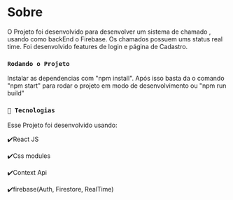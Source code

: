 # Sobre

O Projeto foi desenvolvido para desenvolver um sistema de chamado , usando como backEnd o Firebase.
Os chamados possuem ums status real time.
Foi desenvolvido features de login e página de Cadastro.

### `Rodando o Projeto `

Instalar as dependencias com "npm install".
Após isso basta da o comando "npm start" para rodar o projeto em modo de desenvolvimento ou "npm run build"

### `🚀 Tecnologias `

Esse Projeto foi desenvolvido usando:

✔️React JS

✔️Css modules

✔️Context Api

✔️firebase(Auth, Firestore, RealTime)